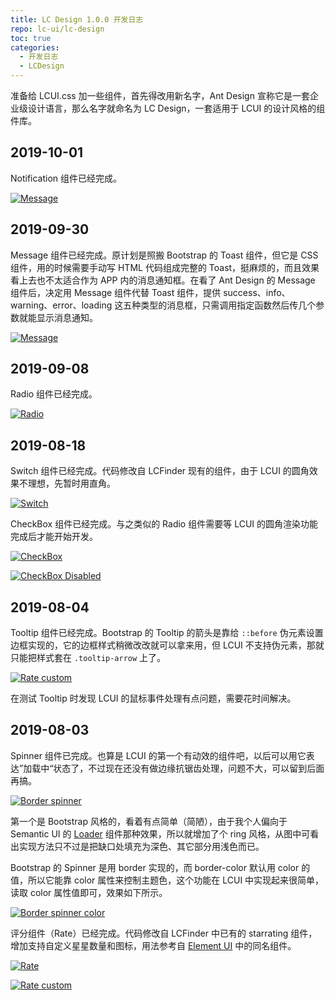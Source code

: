 ```yaml
---
title: LC Design 1.0.0 开发日志
repo: lc-ui/lc-design
toc: true
categories:
  - 开发日志
  - LCDesign
---
```


准备给 LCUI.css 加一些组件，首先得改用新名字，Ant Design 宣称它是一套企业级设计语言，那么名字就命名为 LC Design，一套适用于 LCUI 的设计风格的组件库。

<!-- more -->

## 2019-10-01

Notification 组件已经完成。

[![Message](/static/images/devlog/notification-notice.gif "Notification")](/static/images/devlog/notification-notice.gif)

## 2019-09-30

Message 组件已经完成。原计划是照搬 Bootstrap 的 Toast 组件，但它是 CSS 组件，用的时候需要手动写 HTML 代码组成完整的 Toast，挺麻烦的，而且效果看上去也不太适合作为 APP 内的消息通知框。在看了 Ant Design 的 Message 组件后，决定用 Message 组件代替 Toast 组件，提供 success、info、warning、error、loading 这五种类型的消息框，只需调用指定函数然后传几个参数就能显示消息通知。

[![Message](/static/images/devlog/message-notice.gif "Message")](/static/images/devlog/message-notice.gif)

## 2019-09-08

Radio 组件已经完成。

[![Radio](/static/images/devlog/radio.gif "Radio")](/static/images/devlog/radio.gif)

## 2019-08-18

Switch 组件已经完成。代码修改自 LCFinder 现有的组件，由于 LCUI 的圆角效果不理想，先暂时用直角。

[![Switch](/static/images/devlog/switch.gif "Switch")](/static/images/devlog/switch.gif)

CheckBox 组件已经完成。与之类似的 Radio 组件需要等 LCUI 的圆角渲染功能完成后才能开始开发。

[![CheckBox](/static/images/devlog/checkbox.gif "CheckBox")](/static/images/devlog/checkbox.gif)

[![CheckBox Disabled](/static/images/devlog/checkbox-disabled.png "CheckBox Disabled")](/static/images/devlog/checkbox-disabled.png)

## 2019-08-04

Tooltip 组件已经完成。Bootstrap 的 Tooltip 的箭头是靠给 `::before` 伪元素设置边框实现的，它的边框样式稍微改改就可以拿来用，但 LCUI 不支持伪元素，那就只能把样式套在 `.tooltip-arrow` 上了。

[![Rate custom](/static/images/devlog/tooltip.gif "Tooltip")](/static/images/devlog/Tooltip.gif)

在测试 Tooltip 时发现 LCUI 的鼠标事件处理有点问题，需要花时间解决。

## 2019-08-03

Spinner 组件已完成。也算是 LCUI 的第一个有动效的组件吧，以后可以用它表达”加载中“状态了，不过现在还没有做边缘抗锯齿处理，问题不大，可以留到后面再搞。

[![Border spinner](/static/images/devlog/border-spinner.gif "Border spinner")](/static/images/devlog/border-spinner.gif)

第一个是 Bootstrap 风格的，看着有点简单（简陋），由于我个人偏向于 Semantic UI 的 [Loader](https://semantic-ui.com/elements/loader.html) 组件那种效果，所以就增加了个 ring 风格，从图中可看出实现方法只不过是把缺口处填充为深色、其它部分用浅色而已。

Bootstrap 的 Spinner 是用 border 实现的，而 border-color 默认用 color 的值，所以它能靠 color 属性来控制主题色，这个功能在 LCUI 中实现起来很简单，读取 color 属性值即可，效果如下所示。

[![Border spinner color](/static/images/devlog/border-spinner-color.gif "Border spinner color")](/static/images/devlog/border-spinner-color.gif)

评分组件（Rate）已经完成。代码修改自 LCFinder 中已有的 starrating 组件，增加支持自定义星星数量和图标，用法参考自 [Element UI](https://element.eleme.cn/#/zh-CN/component/rate) 中的同名组件。

[![Rate](/static/images/devlog/rate-star-basic.gif "Rate")](/static/images/devlog/rate-star-basic.gif)

[![Rate custom](/static/images/devlog/rate-star-character.gif "Rate custom")](/static/images/devlog/rate-star-character.gif)
